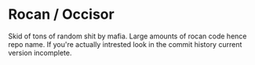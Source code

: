 # Rocan / Occisor
Skid of tons of random shit by mafia. Large amounts of rocan code hence repo name.
If you're actually intrested look in the commit history current version incomplete.
